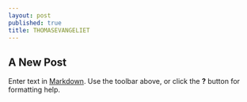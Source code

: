 ```yaml
---
layout: post
published: true
title: THOMASEVANGELIET
---
```

## A New Post

Enter text in [Markdown](http://daringfireball.net/projects/markdown/). Use the toolbar above, or click the **?** button for formatting help.
